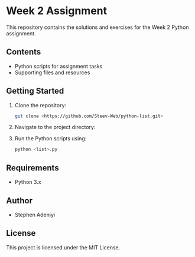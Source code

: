 # Week 2 Assignment

This repository contains the solutions and exercises for the Week 2 Python assignment.

## Contents

- Python scripts for assignment tasks
- Supporting files and resources

## Getting Started

1. Clone the repository:
    ```bash
    git clone <https://github.com/Steev-Web/python-list.git>
    ```
2. Navigate to the project directory:

3. Run the Python scripts using:
    ```bash
    python <list>.py
    ```

## Requirements

- Python 3.x

## Author

- Stephen Adeniyi

## License

This project is licensed under the MIT License.